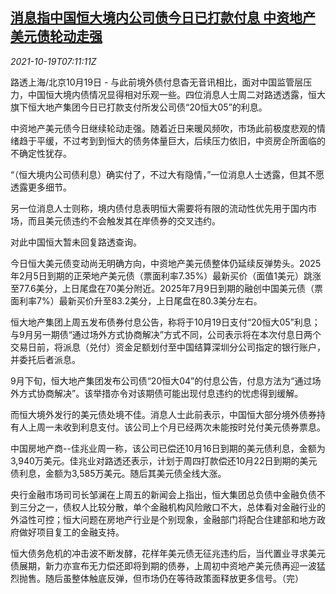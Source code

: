<!--1634628664000-->
[消息指中国恒大境内公司债今日已打款付息 中资地产美元债轮动走强](https://cn.reuters.com/article/china-evergrande-bond-payment-1019-idCNKBS2H90L1)
------

<div><i>2021-10-19T07:11:11Z</i></div><p>路透上海/北京10月19日 - 与此前境外债付息杳无音讯相比，面对中国监管层压力，中国恒大境内债情况显得相对乐观一些。四位消息人士周二对路透透露，恒大旗下恒大地产集团今日已打款支付所发公司债“20恒大05”的利息。</p><p>中资地产美元债今日继续轮动走强。随着近日来暖风频吹，市场此前极度悲观的情绪趋于平缓，不过考到到恒大的债务体量巨大，后续压力依旧，中资房企所面临的不确定性犹存。</p><p>“（恒大境内公司债利息）确实付了，不过大有隐情，”一位消息人士透露，但其不愿透露更多细节。</p><p>另一位消息人士则称，境内债付息表明恒大需要将有限的流动性优先用于国内市场，而且美元债违约不会触发其在岸债券的交叉违约。</p><p>对此中国恒大暂未回复路透查询。</p><p>今日恒大美元债变动尚无明确方向，中资地产美元债整体仍延续反弹势头。2025年2月5日到期的正荣地产美元债（票面利率7.35%）最新买价（面值1美元）跳涨至77.6美分，上日尾盘在70美分附近。2025年7月9日到期的融创中国美元债（票面利率7%）最新买价升至83.2美分，上日尾盘在80.3美分左右。</p><p>恒大地产集团上周五发布债券付息公告，称将于10月19日支付“20恒大05”利息；与9月另一期债“通过场外方式协商解决”方式不同，公司表示将在本次付息日两个交易日前，将派息（兑付）资金足额划付至中国结算深圳分公司指定的银行账户，并委托后者派息。</p><p>9月下旬，恒大地产集团发布公司债“20恒大04”的付息公告，付息方法为“通过场外方式协商解决”。该举措亦令对该期债可能出现付息违约的忧虑得到缓解。</p><p>而恒大境外发行的美元债处境不佳。消息人士此前表示，中国恒大部分境外债券持有人上周一未收到利息支付。该公司上个月已经两次未能按时兑付美元债券票息。</p><p>中国房地产商--佳兆业周一称，该公司已偿还10月16日到期的美元债利息，金额为3,940万美元。佳兆业对路透还表示，计划于周四打款偿还10月22日到期的美元债利息，金额为3,585万美元。随后其美元债全线大涨。</p><p>央行金融市场司司长邹澜在上周五的新闻会上指出，恒大集团总负债中金融负债不到三分之一，债权人比较分散，单个金融机构风险敞口不大，总体看对金融行业的外溢性可控；恒大问题在房地产行业是个别现象，金融部门将配合住建部和地方政府做好项目复工的金融支持。</p><p>恒大债务危机的冲击波不断发酵，花样年美元债无征兆违约后，当代置业寻求美元债展期，新力亦宣布无力偿还即将到期的债券，上周初中资地产美元债再迎一波猛烈抛售。随后虽整体触底反弹，但市场仍在等待政策面释放更多信号。（完）</p>

